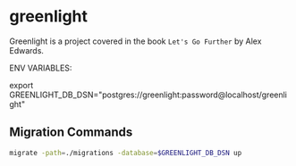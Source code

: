 # greenlight

Greenlight is a project covered in the book `Let's Go Further`
by Alex Edwards.


ENV VARIABLES:

export GREENLIGHT_DB_DSN="postgres://greenlight:password@localhost/greenlight"

## Migration Commands
```bash
migrate -path=./migrations -database=$GREENLIGHT_DB_DSN up
```

